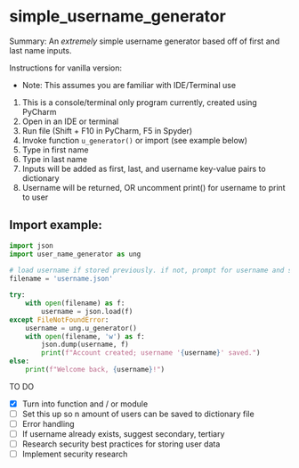 # simple_username_generator
Summary: An <i>extremely</i> simple username generator based off of first and last name inputs.

Instructions for vanilla version:
- Note: This assumes you are familiar with IDE/Terminal use

1. This is a console/terminal only program currently, created using PyCharm
2. Open in an IDE or terminal
3. Run file (Shift + F10 in PyCharm, F5 in Spyder)
4. Invoke function ```u_generator()``` or import (see example below)
5. Type in first name
6. Type in last name
7. Inputs will be added as first, last, and username key-value pairs to dictionary
8. Username will be returned, OR uncomment print() for username to print to user

## Import example:

```python
import json
import user_name_generator as ung
  
# load username if stored previously. if not, prompt for username and store
filename = 'username.json'

try:
	with open(filename) as f:
		username = json.load(f)
except FileNotFoundError:
	username = ung.u_generator()
	with open(filename, 'w') as f:
		json.dump(username, f)
		print(f"Account created; username '{username}' saved.")
else:
	print(f"Welcome back, {username}!")
```

TO DO
- [X] Turn into function and / or module
- [ ] Set this up so n amount of users can be saved to dictionary file
- [ ] Error handling
- [ ] If username already exists, suggest secondary, tertiary
- [ ] Research security best practices for storing user data
- [ ] Implement security research
